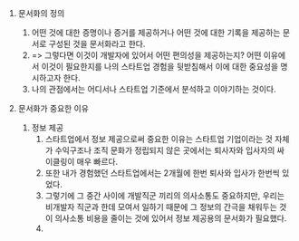 1. 문서화의 정의
	1. 어떤 것에 대한 증명이나 증거를 제공하거나 어떤 것에 대한 기록을 제공하는 문서로 구성된 것을 문서화라고 한다.
	2. => 그렇다면 이것이 개발자에 있어서 어떤 편의성을 제공하는지? 어떤 이유에서 이것이 필요한지를 나의 스타트업 경험을 뒷받침해서 이에 대한 중요성을 명시하고자 한다.
	3. 나의 관점에서는 어디서나 스타트업 기준에서 분석하고 이야기하는 것이다.
	
2. 문서화가 중요한 이유
	1. 정보 제공
		1. 스타트업에서 정보 제공으로써 중요한 이유는 스타트업 기업이라는 것 자체가 수익구조나 조직 문화가 정립되지 않은 곳에서는 퇴사자와 입사자의 싸이클링이 매우 빠르다.
		2. 또한 내가 경험했던 스타트업에서는 2개월에 한번 퇴사와 입사가 한번씩 있었다.
		3. 그렇기에 그 중간 사이에 개발직군 끼리의 의사소통도 중요하지만, 우리는 비개발자 직군과 한데 모여서 일하기 때문에 그 정보의 간극을 채워두는 것이 의사소통 비용을 줄이는 것에 있어서 정보 제공용의 문서화가 필요했다.
		4. 